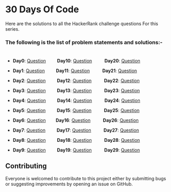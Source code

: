 # 30 Days Of Code

Here are the solutions to all the HackerRank challenge questions For this series. 

### The following is the list of problem statements and solutions:-
#

- **Day0**: [Question](https://www.hackerrank.com/challenges/30-hello-world/problem)  &nbsp;&nbsp;&nbsp;&nbsp;&nbsp;&nbsp;&nbsp;&nbsp;**Day10**: [Question](https://www.hackerrank.com/challenges/30-binary-numbers/problem)  &nbsp;&nbsp;&nbsp;&nbsp;&nbsp;&nbsp;&nbsp;&nbsp;
**Day20**: [Question](https://www.hackerrank.com/challenges/30-sorting/problem)

- **Day1**: [Question](https://www.hackerrank.com/challenges/30-data-types/problem) &nbsp;&nbsp;&nbsp;&nbsp;&nbsp;&nbsp;&nbsp;&nbsp;**Day11**: [Question](https://www.hackerrank.com/challenges/30-2d-arrays/problem)  &nbsp;&nbsp;&nbsp;&nbsp;&nbsp;&nbsp;&nbsp;&nbsp;
**Day21**: [Question](https://www.hackerrank.com/challenges/30-generics/problem) 

- **Day2**: [Question](https://www.hackerrank.com/challenges/30-operators/problem) &nbsp;&nbsp;&nbsp;&nbsp;&nbsp;&nbsp;&nbsp;&nbsp;**Day12**: [Question](https://www.hackerrank.com/challenges/30-inheritance/problem)  &nbsp;&nbsp;&nbsp;&nbsp;&nbsp;&nbsp;&nbsp;&nbsp;
**Day22**: [Question](https://www.hackerrank.com/challenges/30-binary-search-trees/problem) 

- **Day3**: [Question](https://www.hackerrank.com/challenges/30-conditional-statements/problem) &nbsp;&nbsp;&nbsp;&nbsp;&nbsp;&nbsp;&nbsp;&nbsp;**Day13**: [Question](https://www.hackerrank.com/challenges/30-abstract-classes/problem)  &nbsp;&nbsp;&nbsp;&nbsp;&nbsp;&nbsp;&nbsp;&nbsp;
**Day23**: [Question](https://www.hackerrank.com/challenges/30-binary-trees/problem) 

- **Day4**: [Question](https://www.hackerrank.com/challenges/30-class-vs-instance/problem)  &nbsp;&nbsp;&nbsp;&nbsp;&nbsp;&nbsp;&nbsp;&nbsp;**Day14**: [Question](https://www.hackerrank.com/challenges/30-scope/problem)  &nbsp;&nbsp;&nbsp;&nbsp;&nbsp;&nbsp;&nbsp;&nbsp;
**Day24**: [Question](https://www.hackerrank.com/challenges/30-linked-list-deletion/problem) 

- **Day5**: [Question](https://www.hackerrank.com/challenges/30-loops/problem)  &nbsp;&nbsp;&nbsp;&nbsp;&nbsp;&nbsp;&nbsp;&nbsp;**Day15**: [Question](https://www.hackerrank.com/challenges/30-linked-list/problem)  &nbsp;&nbsp;&nbsp;&nbsp;&nbsp;&nbsp;&nbsp;&nbsp;
**Day25**: [Question](https://www.hackerrank.com/challenges/30-running-time-and-complexity/problem) 

- **Day6**: [Question](https://www.hackerrank.com/challenges/30-review-loop/problem)&nbsp;&nbsp;&nbsp;&nbsp;&nbsp;&nbsp;&nbsp;&nbsp;**Day16**: [Question](https://www.hackerrank.com/challenges/30-exceptions-string-to-integer/problem)  &nbsp;&nbsp;&nbsp;&nbsp;&nbsp;&nbsp;&nbsp;&nbsp;
**Day26**: [Question](https://www.hackerrank.com/challenges/30-nested-logic/problem) 
- **Day7**: [Question](https://www.hackerrank.com/challenges/30-arrays/problem) &nbsp;&nbsp;&nbsp;&nbsp;&nbsp;&nbsp;&nbsp;&nbsp;**Day17**: [Question](https://www.hackerrank.com/challenges/30-more-exceptions/problem)  &nbsp;&nbsp;&nbsp;&nbsp;&nbsp;&nbsp;&nbsp;&nbsp;
**Day27**: [Question](https://www.hackerrank.com/challenges/30-testing/problem) 

- **Day8**: [Question](https://www.hackerrank.com/challenges/30-dictionaries-and-maps/problem)  &nbsp;&nbsp;&nbsp;&nbsp;&nbsp;&nbsp;&nbsp;&nbsp;**Day18**: [Question](https://www.hackerrank.com/challenges/30-queues-stacks/problem)  &nbsp;&nbsp;&nbsp;&nbsp;&nbsp;&nbsp;&nbsp;&nbsp;
**Day28**: [Question](https://www.hackerrank.com/challenges/30-regex-patterns/problem)

- **Day9**: [Question](https://www.hackerrank.com/challenges/30-recursion/problem)  &nbsp;&nbsp;&nbsp;&nbsp;&nbsp;&nbsp;&nbsp;&nbsp;**Day19**: [Question](https://www.hackerrank.com/challenges/30-interfaces/problem)  &nbsp;&nbsp;&nbsp;&nbsp;&nbsp;&nbsp;&nbsp;&nbsp;
**Day29**: [Question](https://www.hackerrank.com/challenges/30-bitwise-and/problem)

## Contributing

Everyone is welcomed to contribute to this project either by submitting bugs or suggesting improvements by opening an issue on GitHub. 
